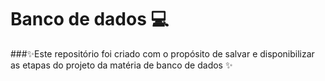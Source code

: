 # Banco de dados 💻
###✨Este repositório foi criado com o propósito de salvar e disponibilizar as etapas do projeto da matéria de banco de dados ✨
